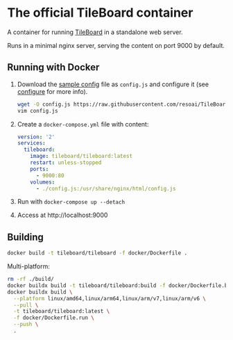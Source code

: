 # The official TileBoard container

A container for running [TileBoard](https://github.com/resoai/TileBoard) in a standalone web server.

Runs in a minimal nginx server, serving the content on port 9000 by default.

## Running with Docker

1. Download the [sample config](https://raw.githubusercontent.com/resoai/TileBoard/master/config.example.js) file as `config.js` and configure it (see [configure](https://github.com/resoai/TileBoard/blob/master/README.md#configure) for more info).

   ```sh
   wget -O config.js https://raw.githubusercontent.com/resoai/TileBoard/master/config.example.js
   vim config.js
   ```

2. Create a `docker-compose.yml` file with content:

   ```yaml
   version: '2'
   services:
     tileboard:
       image: tileboard/tileboard:latest
       restart: unless-stopped
       ports:
         - 9000:80
       volumes:
         - ./config.js:/usr/share/nginx/html/config.js
   ```

3. Run with `docker-compose up --detach`
4. Access at http://localhost:9000

## Building

```sh
docker build -t tileboard/tileboard -f docker/Dockerfile .
```

Multi-platform:

```sh
rm -rf ./build/
docker buildx build -t tileboard/tileboard:build -f docker/Dockerfile.build --output build .
docker buildx build \
  --platform linux/amd64,linux/arm64,linux/arm/v7,linux/arm/v6 \
  --pull \
  -t tileboard/tileboard:latest \
  -f docker/Dockerfile.run \
  --push \
  .
```
